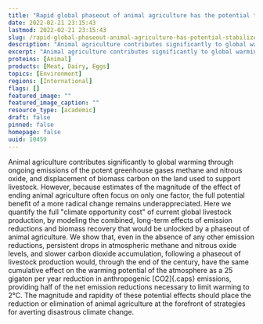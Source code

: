 ```yaml
---
title: "Rapid global phaseout of animal agriculture has the potential to stabilize greenhouse gas levels for 30 years and offset 68 percent of CO2 emissions this century"
date: 2022-02-21 23:15:43
lastmod: 2022-02-21 23:15:43
slug: /rapid-global-phaseout-animal-agriculture-has-potential-stabilize-greenhouse-gas-levels-30
description: "Animal agriculture contributes significantly to global warming through ongoing emissions of the potent greenhouse gases methane and nitrous oxide, and displacement of biomass carbon on the land used to support livestock. However, because estimates of the magnitude of the effect of ending animal agriculture often focus on only one factor, the full potential benefit of a more radical change remains underappreciated."
excerpt: "Animal agriculture contributes significantly to global warming through ongoing emissions of the potent greenhouse gases methane and nitrous oxide, and displacement of biomass carbon on the land used to support livestock. However, because estimates of the magnitude of the effect of ending animal agriculture often focus on only one factor, the full potential benefit of a more radical change remains underappreciated."
proteins: [Animal]
products: [Meat, Dairy, Eggs]
topics: [Environment]
regions: [International]
flags: []
featured_image: ""
featured_image_caption: ""
resource_type: [academic]
draft: false
pinned: false
homepage: false
uuid: 10459
---
```

Animal agriculture contributes significantly to global warming through
ongoing emissions of the potent greenhouse gases methane and nitrous
oxide, and displacement of biomass carbon on the land used to support
livestock. However, because estimates of the magnitude of the effect of
ending animal agriculture often focus on only one factor, the full
potential benefit of a more radical change remains underappreciated.
Here we quantify the full "climate opportunity cost" of current global
livestock production, by modeling the combined, long-term effects of
emission reductions and biomass recovery that would be unlocked by a
phaseout of animal agriculture. We show that, even in the absence of any
other emission reductions, persistent drops in atmospheric methane and
nitrous oxide levels, and slower carbon dioxide accumulation, following
a phaseout of livestock production would, through the end of the
century, have the same cumulative effect on the warming potential of the
atmosphere as a 25 gigaton per year reduction in anthropogenic
[CO2]{.caps} emissions, providing half of the net emission reductions
necessary to limit warming to 2°C. The magnitude and rapidity of these
potential effects should place the reduction or elimination of animal
agriculture at the forefront of strategies for averting disastrous
climate change.
